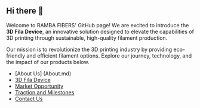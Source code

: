 ## Hi there 👋

Welcome to RAMBA FIBERS' GitHub page! We are excited to introduce the **3D Fila Device**, an innovative solution designed to elevate the capabilities of 3D printing through sustainable, high-quality filament production.

Our mission is to revolutionize the 3D printing industry by providing eco-friendly and efficient filament options. Explore our journey, technology, and the impact of our products below.


- [About Us] (About.md)
- [3D Fila Device](Products.md)
- [Market Opportunity](Market.md)
- [Traction and Milestones](Milestones.md)
- [Contact Us](Contact.md)
